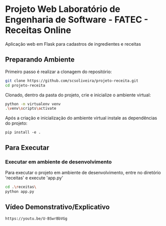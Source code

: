 # Projeto Web Laboratório de Engenharia de Software - FATEC - Receitas Online

Aplicação web em Flask para cadastros de ingredientes e receitas

## Preparando Ambiente

Primeiro passo é realizar a clonagem do repositório:

```bash
git clone https://github.com/scsoliveira/projeto-receita.git
cd projeto-receita
```

Clonado, dentro da pasta do projeto, crie e inicialize o ambiente virtual:

```bash
python -m virtualenv venv
.\venv\scripts\activate  
```

Após a criação e inicialização do ambiente virtual instale as dependências do projeto:

```
pip install -e .
```

## Para Executar

### Executar em ambiente de desenvolvimento

Para executar o projeto em ambiente de desenvolvimento, entre no diretório 'receitas' e execute 'app.py'

```bash
cd .\receitas\    
python app.py
```
## Vídeo Demonstrativo/Explicativo
```
https://youtu.be/U-BSwrBbVGg
```
